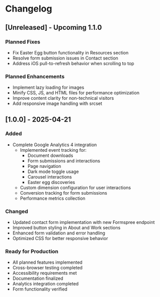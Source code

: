 # Changelog

## [Unreleased] - Upcoming 1.1.0

### Planned Fixes
- Fix Easter Egg button functionality in Resources section
- Resolve form submission issues in Contact section
- Address iOS pull-to-refresh behavior when scrolling to top

### Planned Enhancements
- Implement lazy loading for images
- Minify CSS, JS, and HTML files for performance optimization
- Improve content clarity for non-technical visitors
- Add responsive image handling with srcset

## [1.0.0] - 2025-04-21

### Added
- Complete Google Analytics 4 integration
  - Implemented event tracking for:
    - Document downloads
    - Form submissions and interactions
    - Page navigation
    - Dark mode toggle usage
    - Carousel interactions
    - Easter egg discoveries
  - Custom dimension configuration for user interactions
  - Conversion tracking for form submissions
  - Performance metrics collection

### Changed
- Updated contact form implementation with new Formspree endpoint
- Improved button styling in About and Work sections
- Enhanced form validation and error handling
- Optimized CSS for better responsive behavior

### Ready for Production
- All planned features implemented
- Cross-browser testing completed
- Accessibility requirements met
- Documentation finalized
- Analytics integration completed
- Form functionality verified